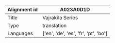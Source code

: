 |Alignment id | A023A0D1D
| --- | --- 
|Title | Vajrakīla Series 
|Type | translation
|Languages | ['en', 'de', 'es', 'fr', 'pt', 'bo']